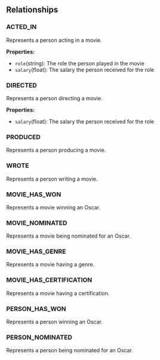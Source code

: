 ## Relationships

### ACTED_IN
Represents a person acting in a movie.

**Properties:**
- `role`(string): The role the person played in the movie
- `salary`(float): The salary the person received for the role

### DIRECTED
Represents a person directing a movie.

**Properties:**
- `salary`(float): The salary the person received for the role

### PRODUCED
Represents a person producing a movie.

### WROTE
Represents a person writing a movie.

### MOVIE_HAS_WON
Represents a movie winning an Oscar.

### MOVIE_NOMINATED
Represents a movie being nominated for an Oscar.

### MOVIE_HAS_GENRE
Represents a movie having a genre.

### MOVIE_HAS_CERTIFICATION
Represents a movie having a certification.

### PERSON_HAS_WON
Represents a person winning an Oscar.

### PERSON_NOMINATED
Represents a person being nominated for an Oscar.
